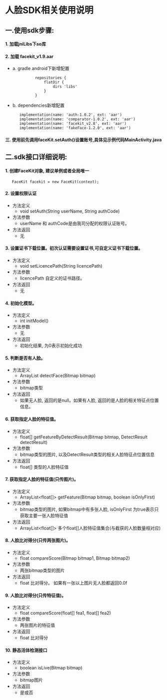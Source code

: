 # 人脸SDK相关使用说明


## 一.使用sdk步骤:
#### 1. 加载jniLibs下so库
#### 2. 加载 facekit_v1.9.aar
  * a. gradle android下新增配置
     ```
               repositories {
                   flatDir {
                       dirs 'libs'
                   }
               }
     ```

  * b. dependencies新增配置
      ```
         implementation(name: 'auth-1.0.2', ext: 'aar')
         implementation(name: 'comparator-1.0.2', ext: 'aar')
         implementation(name: 'facekit_v2.8', ext: 'aar')
         implementation(name: 'fakeFace-1.2.0', ext: 'aar')
      ```

#### 三. 使用前先调用faceKit.setAuth()设置账号,具体见示例代码MainActivity.java


## 二.sdk接口详细说明:

#### 1. 创建FaceKit对象, 建议单例或者全局唯一
   ```
      FaceKit facekit = new FaceKit(context);
   ```

#### 2. 设置权限认证
   * 方法定义
        * void setAuth(String userName, String authCode)
   * 方法参数
        * userName 和 authCode是由我司分配的权限认证账号。
   * 方法返回
        * 无


#### 3. 设置证书下载位置。初次认证需要设置证书,可自定义证书下载位置。
   * 方法定义
        * void setLicencePath(String licencePath)
   * 方法参数
        * licencePath 自定义的证书路径。
   * 方法返回
        * 无

#### 4. 初始化模型。
   * 方法定义
        * int initModel()
   * 方法参数
        * 无
   * 方法返回
        * 初始化结果, 为0表示初始化成功

#### 5. 判断是否有人脸。
   * 方法定义
        * ArrayList<DetectResult>  detectFace(Bitmap bitmap)
   * 方法参数
        * bitmap类型
   * 方法返回
        * 如果无人脸, 返回的是null。如果有人脸, 返回的是人脸的相关特征点位置信息。

#### 6. 获取指定人脸的特征值。
   * 方法定义
        * float[]  getFeatureByDetectResult(Bitmap bitmap, DetectResult detectResult)
   * 方法参数
        * bitmap类型的图片, 以及DetectResult类型的相关人脸特征点位置信息
   * 方法返回
        * float[] 类型的人脸特征值

#### 7. 获取指定人脸的特征值(只传图片)。
   * 方法定义
        * ArrayList<float[]> getFeature(Bitmap bitmap, boolean isOnlyFirst)
   * 方法参数
        * bitmap类型的图片, 如果bitmap中有多张人脸, isOnlyFirst 为true表示只获取主要一张人脸特征值
   * 方法返回
        * ArrayList<float[]> 多个float[]人脸特征值集合(与截获的人脸数量相对应)

#### 8. 人脸比对得分(只传两张图片)。
   * 方法定义
        * float compareScore(Bitmap bitmap1, Bitmap bitmap2)
   * 方法参数
        * 两张bitmap类型的图片
   * 方法返回
        * float 比对得分。 如果有一张以上图片无人脸都返回0.0f

#### 9. 人脸比对得分(只传特征值)。
   * 方法定义
        * float compareScore(float[] fea1, float[] fea2)
   * 方法参数
        * 两张图片的特征值
   * 方法返回
        * float 比对得分

#### 10. 静态活体检测接口
   * 方法定义
        * boolean isLive(Bitmap bitmap)
   * 方法参数
        * bitmap图片
   * 方法返回
        * 是或否


